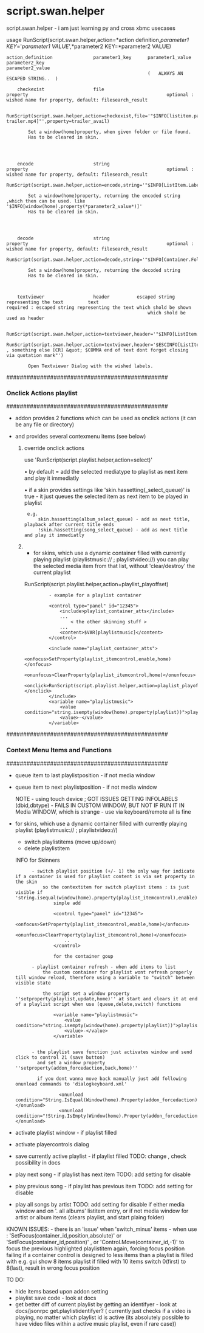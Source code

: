 # script.swan.helper
 script.swan.helper - i am just learning py and cross xbmc usecases
 
 usage 
 RunScript(script.swan.helper,action=*action definition,*parameter1 KEY*='*parameter1 VALUE*',*parameter2 KEY=*parameter2 VALUE)
 
	action_definition				parameter1_key		parameter1_value						parameter2_key												parameter2_value
														(	ALWAYS AN ESCAPED STRING..	)		
													
		checkexist					file			   										 	 property													optional : wished name for property, default: filesearch_result
			
			RunScript(script.swan.helper,action=checkexist,file='"$INFO[listitem.path]$INFO[listitem.FolderName,,-trailer.mp4]"',property=trailer_avail)
		
			Set a window(home)property, when given folder or file found.
			Has to be cleared in skin.
		
		
		
		
		encode						string													 	 property													optional : wished name for property, default: filesearch_result
			RunScript(script.swan.helper,action=encode,string='"$INFO[ListItem.Label]"',property=encoded_string)
			
			Set a window(home)property, returning the encoded string ,which then can be used. like '$INFO[window(home).property(*parameter2_value*)]' 
			Has to be cleared in skin.
		
		
		
		
		decode						string													 	 property													optional : wished name for property, default: filesearch_result
			RunScript(script.swan.helper,action=decode,string='"$INFO[Container.Folderpath]"',property=decoded_string)
			
			Set a window(home)property, returning the decoded string
			Has to be cleared in skin.
			
		
		
		textviewer					header			escaped string representing the text 		 text														required : escaped string representing the text which shold be shown
														which shold be used as header	 	 	 
														
			RunScript(script.swan.helper,action=textviewer,header='"$INFO[ListItem.Label]"',text='$ESCINFO[ListItem.Plot]')
			RunScript(script.swan.helper,action=textviewer,header='$ESCINFO[ListItem.Label]',text='$ESCINFO[ListItem.Plot] , something else [CR] &quot; $COMMA end of text dont forget closing via quotation mark"')
			
			Open Textviewer Dialog with the wished labels.
 
################################################
###  Onclick Actions playlist  ###
################################################

- addon provides 2 functions which can be used as onclick actions (it can be any file or directory)
- and provides several contexmenu items (see below)




	1. override onclick actions 
		
		use 'RunScript(script.playlist.helper,action=select)'
		
		• by default = add the selected mediatype to playlist as next item and play it immediatly
		
		• if a skin provides settings like 'skin.hassetting(<media type>_select_queue)' is true - it just queues the selected item as next item to be played in playlist
		
			e.g. 
				skin.hassetting(album_select_queue) - add as next title, playback after current title ends
				!skin.hassetting(song_select_queue) - add as next title and play it immediatly
		
	2. - for skins, which use a dynamic container filled with currently playing playlist (playlistmusic:// ; playlistvideo://)
		you can play the selected media item from that list, without 'clear/destroy' the current playlist
		
		<onclick>RunScript(script.playlist.helper,action=playlist_playoffset)</onclick>
		

					- example for a playlist container
	
					<control type="panel" id="12345">
						<include>playlist_container_atts</include>
						...
							< the other skinning stuff >
						...
						<content>$VAR[playlistmusic]</content>
					</control>
					
					<include name="playlist_container_atts">
						<onfocus>SetProperty(playlist_itemcontrol,enable,home)</onfocus>
						<onunfocus>ClearProperty(playlist_itemcontrol,home)</onunfocus>
						<onclick>RunScript(script.playlist.helper,action=playlist_playoffset)</onclick>
					</include>
					<variable name="playlistmusic">
						<value condition="string.isempty(window(home).property(playlist))">playlistmusic://</value>
						<value>-</value>
					</variable>
	
################################################
###  Context Menu Items and Functions  ###
################################################

- queue item to last playlistposition	- if not media window
- queue item to next playlistposition 	- if not media window
	
	NOTE
			- using touch device ; GOT ISSUES GETTING INFOLABELS (dbid,dbtype) - FAILS IN CUSTOM WINDOW, BUT NOT IF RUN IT IN Media WINDOW, which is strange
			- use via keyboard/remote all is fine
			
- for skins, which use a dynamic container filled with currently playing playlist (playlistmusic:// ; playlistvideo://)																					
	- switch playlistitems (move up/down)
	- delete playlistitem
	
	INFO for Skinners
			
			- switch playlist position (+/- 1) the only way for indicate if a container is used for playlist content is via set property in the skin
				so the contextitem for switch playlist items : is just visible if 'string.isequal(window(home).property(playlist_itemcontrol),enable)'
					simple add 
					
					<control type="panel" id="12345">
						<onfocus>SetProperty(playlist_itemcontrol,enable,home)</onfocus>
						<onunfocus>ClearProperty(playlist_itemcontrol,home)</onunfocus>
						.. 
					</control>
					
					for the container goup 
						
			- playlist container refresh - when add items to list
				the custom container for playlist wont refresh properly till window reload, therefore using a variable to "switch" between visible state
				
				the script set a window property  ''setproperty(playlist,update,home)'' at start and clears it at end of a playlist script when use (queue,delete,switch) functions
					
					<variable name="playlistmusic">
						<value condition="string.isempty(window(home).property(playlist))">playlistmusic://</value>
						<value>-</value>
					</variable>
			
			
			- the playlist save function just activates window and send click to control 21 (save button)
		      and set a window property  ''setproperty(addon_forcedaction,back,home)'' 
			  
			  if you dont wanna move back manually just add following onunload commands to 'dialogkeyboard.xml'
			  
					  <onunload condition="String.IsEqual(Window(home).Property(addon_forcedaction),back)">Action(back)</onunload>
					  <onunload condition="!String.IsEmpty(Window(home).Property(addon_forcedaction))">ClearProperty(addon_forcedaction,home)</onunload>
			
				
				
- activate playlist window - if playlist filled
- activate playercontrols dialog

- save currently active playlist - if playlist filled					TODO: change , check possibility in docs  

- play next song 	 				- if playlist has next item			TODO: add setting for disable
- play previous song 				- if playlist has previous item		TODO: add setting for disable
- play all songs by artist 												TODO: add setting for disable
		if either media window and on '. all albums' listitem entry,
		or if not media window for artist or album items (clears playlist, and start plaing folder)



KNOWN ISSUES:
																			- there is an 'issue' when 'switch_minus' items
				- 	when use : 'SetFocus(container_id,position,absolute)' or 'SetFocus(container_id,position)' , or 'Control.Move(container_id,-1)'
					to focus the previous highlighted playlistitem again, 
					forcing focus position failing if a container control is designed to less items than a playlist is filled with 
					e.g. gui show 8 items
						 playlist if filled with 10 items
						 switch 0(first) to 8(last), result in wrong focus position
						 
TO DO:
- hide items based upon addon setting
- playlist save code - look at docs
- get better diff of current playlist by getting an identifyer - look at docs/jsonrpc get.playlistidentifyer?
  ( currently just checks if a video is playing, no matter which playlist id is active (its absolutely possible to have video files within a active music playlist, even if rare case))
